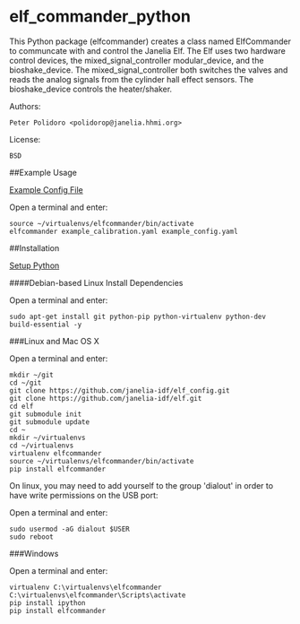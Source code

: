 elf_commander_python
====================

This Python package (elfcommander) creates a class named ElfCommander
to communcate with and control the Janelia Elf. The Elf uses two
hardware control devices, the mixed\_signal\_controller
modular\_device, and the bioshake_device. The
mixed\_signal\_controller both switches the valves and reads the
analog signals from the cylinder hall effect sensors. The
bioshake\_device controls the heater/shaker.

Authors:

    Peter Polidoro <polidorop@janelia.hhmi.org>

License:

    BSD

##Example Usage

[Example Config File](./example_config.yaml)

Open a terminal and enter:

```shell
source ~/virtualenvs/elfcommander/bin/activate
elfcommander example_calibration.yaml example_config.yaml
```

##Installation

[Setup Python](https://github.com/janelia-pypi/python_setup)

####Debian-based Linux Install Dependencies

Open a terminal and enter:

```shell
sudo apt-get install git python-pip python-virtualenv python-dev build-essential -y
```

###Linux and Mac OS X

Open a terminal and enter:

```shell
mkdir ~/git
cd ~/git
git clone https://github.com/janelia-idf/elf_config.git
git clone https://github.com/janelia-idf/elf.git
cd elf
git submodule init
git submodule update
cd ~
mkdir ~/virtualenvs
cd ~/virtualenvs
virtualenv elfcommander
source ~/virtualenvs/elfcommander/bin/activate
pip install elfcommander
```

On linux, you may need to add yourself to the group 'dialout' in order
to have write permissions on the USB port:

Open a terminal and enter:

```shell
sudo usermod -aG dialout $USER
sudo reboot
```

###Windows

Open a terminal and enter:

```shell
virtualenv C:\virtualenvs\elfcommander
C:\virtualenvs\elfcommander\Scripts\activate
pip install ipython
pip install elfcommander
```
